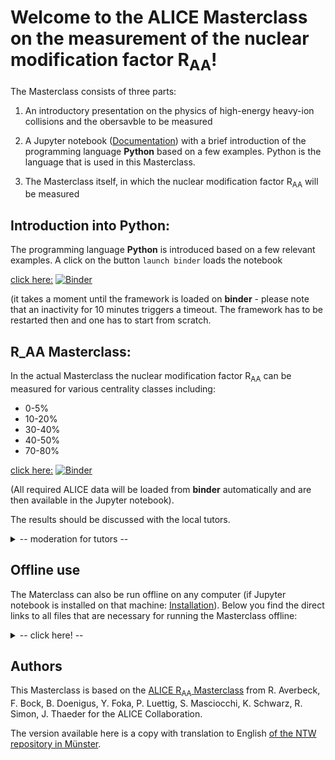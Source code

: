 # Welcome to the ALICE Masterclass on the measurement of the nuclear modification factor R<sub>AA</sub>!

The Masterclass consists of three parts:

1) An introductory presentation on the physics of high-energy heavy-ion collisions and the obersavble to be measured

2) A Jupyter notebook ([Documentation](https://jupyter-notebook.readthedocs.io/en/stable/notebook.html#notebook-user-interface)) with a brief introduction of the programming language __Python__ based on a few examples. Python is the language that is used in this Masterclass.

3) The Masterclass itself, in which the nuclear modification factor R<sub>AA</sub> will be measured

## Introduction into Python: 

The programming language __Python__ is introduced based on a few relevant examples. A click on the button ```launch binder``` loads the notebook

[click here:](https://mybinder.org/v2/gh/RAverbeck/alice-mc-raa-eng/HEAD?filepath=ALICE_Python_Introduction.ipynb)
[![Binder](https://mybinder.org/badge_logo.svg)](https://mybinder.org/v2/gh/RAverbeck/alice-mc-raa-eng/HEAD?filepath=ALICE_Python_Introduction.ipynb)


 (it takes a moment until the framework is loaded on __binder__ - please note that an inactivity for 10 minutes triggers a timeout. The framework has to be restarted then and one has to start from scratch.

## R_AA Masterclass: 

In the actual Masterclass the nuclear modification factor R<sub>AA</sub> can be measured for various centrality classes including:

*  0-5%
* 10-20%
* 30-40% 
* 40-50%
* 70-80% 

[click here:](https://mybinder.org/v2/gh/RAverbeck/alice-mc-raa-eng/HEAD?filepath=ALICE_RAA_eng.ipynb)
[![Binder](https://mybinder.org/badge_logo.svg)](https://mybinder.org/v2/gh/RAverbeck/alice-mc-raa-eng/HEAD?filepath=ALICE_RAA_eng.ipynb)

(All required ALICE data will be loaded from __binder__ automatically and are then available in the Jupyter notebook).

The results should be discussed with the local tutors.
<details>
 <summary> -- moderation for tutors -- </summary>
<br>

The combination of results from the different participating institutes is done via another notebook, that will be opened by one of the participating tutors.

[click here:](https://mybinder.org/v2/gh/NTW-Muenster/alice-mc-raa/HEAD?filepath=ALICE_RAA_Moderation.ipynb)
[![Binder](https://mybinder.org/badge_logo.svg)](https://mybinder.org/v2/gh/NTW-Muenster/alice-mc-raa/HEAD?filepath=ALICE_RAA_Moderation.ipynb)

</details>

## Offline use

The Materclass can also be run offline on any computer (if Jupyter notebook is installed on that machine: [Installation](https://jupyter.org/install)). Below you find the direct links to all files that are necessary for running the Masterclass offline:

<details>
 <summary> -- click here! -- </summary>
<br>

*  __ALICE_RAA_Einleitung__
	- https://github.com/NTW-Muenster/alice-mc-raa/blob/master/ALICE_RAA_Einleitung.ipynb
*  __ALICE_RAA__
	- https://github.com/NTW-Muenster/alice-mc-raa/blob/master/ALICE_RAA.ipynb
*  __track_info.pkl__ (~144 MB)
	- https://uni-muenster.sciebo.de/s/rjmGmdv58SB1thv/download
*  __event_information.csv__ (~  1 MB)
	- https://uni-muenster.sciebo.de/s/8qFIrI4VxkISthH/download
* __pp_reference.dat__ (~  1 kB)
	- https://uni-muenster.sciebo.de/s/m11BefkkkE2AQBJ/download

</details>

## Authors

This Masterclass is based on the [ALICE R<sub>AA</sub> Masterclass](http://www-alice.gsi.de/masterclass/) from R. Averbeck, F. Bock, B. Doenigus, Y. Foka, P. Luettig, S. Masciocchi, K. Schwarz, R. Simon, J. Thaeder for the ALICE Collaboration. 

The version available here is a copy with translation to English [of the NTW repository in Münster](https://github.com/NTW-Muenster/alice_mc_raa).
